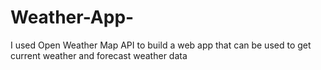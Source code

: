# Weather-App-
I used Open Weather Map API to build a web app that can be used to get current weather and forecast weather data
